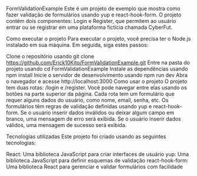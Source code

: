 FormValidationExample
Este é um projeto de exemplo que mostra como fazer validação de formulários usando yup e react-hook-form. O projeto contém dois componentes: Login e Register, que permitem ao usuário entrar ou se registrar em uma plataforma fictícia chamada CyberFut.

Como executar o projeto
Para executar o projeto, você precisa ter o Node.js instalado em sua máquina. Em seguida, siga estes passos:

Clone o repositório usando git clone https://github.com/Erick10Kito/FormValidationExample.git
Entre na pasta do projeto usando cd FormValidationExample
Instale as dependências usando npm install
Inicie o servidor de desenvolvimento usando npm run dev
Abra o navegador e acesse http://localhost:3000
Como usar o projeto
O projeto tem duas rotas: /login e /register. Você pode navegar entre elas usando os botões na parte superior da página. Cada rota tem um formulário que requer alguns dados do usuário, como nome, email, senha, etc. Os formulários têm regras de validação definidas usando yup e react-hook-form. Se o usuário inserir dados inválidos ou deixar algum campo em branco, uma mensagem de erro será exibida. Se o usuário inserir dados válidos, uma mensagem de sucesso será exibida.

Tecnologias utilizadas
Este projeto foi criado usando as seguintes tecnologias:

React: Uma biblioteca JavaScript para criar interfaces de usuário
yup: Uma biblioteca JavaScript para definir esquemas de validação
react-hook-form: Uma biblioteca React para gerenciar e validar formulários com facilidade
